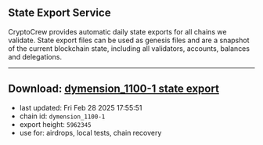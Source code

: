 ## State Export Service
CryptoCrew provides automatic daily state exports for all chains we validate. State export files can be used as genesis files and are a snapshot of the current blockchain state, including all validators, accounts, balances and delegations.

---
**Download: [dymension_1100-1 state export](https://dl-eu2.ccvalidators.com/SERVICE/dymension/dymension_1100-1_export_5962345.json)**
---

- last updated: Fri Feb 28 2025 17:55:51
- chain id: `dymension_1100-1`
- export height: `5962345`
- use for: airdrops, local tests, chain recovery
